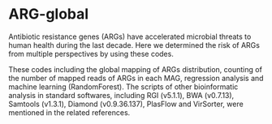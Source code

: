 # ARG-global
Antibiotic resistance genes (ARGs) have accelerated microbial threats to human health during the last decade. Here we determined the risk of ARGs from multiple perspectives by using these codes.

These codes including the global mapping of ARGs distribution, counting of the number of mapped reads of ARGs in each MAG, regression analysis and machine learning (RandomForest). The scripts of other bioinformatic analysis in standard softwares, including RGI (v5.1.1), BWA (v0.7.13), Samtools (v1.3.1), Diamond (v0.9.36.137), PlasFlow and VirSorter, were mentioned in the related references.
